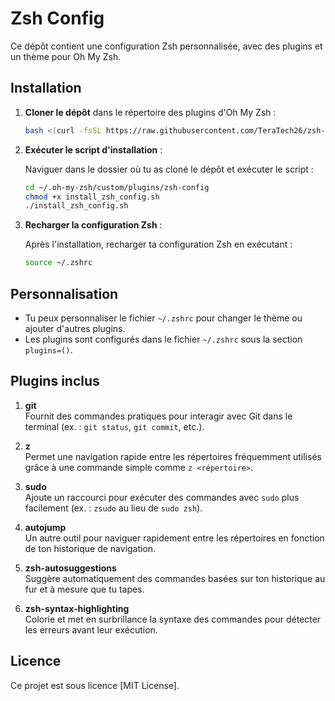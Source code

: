 # Zsh Config

Ce dépôt contient une configuration Zsh personnalisée, avec des plugins et un thème pour Oh My Zsh.

## Installation

1. **Cloner le dépôt** dans le répertoire des plugins d'Oh My Zsh :

   ```bash
   bash <(curl -fsSL https://raw.githubusercontent.com/TeraTech26/zsh-config/main/install_zsh_config.sh)
   ```

2. **Exécuter le script d'installation** :

   Naviguer dans le dossier où tu as cloné le dépôt et exécuter le script :

   ```bash
   cd ~/.oh-my-zsh/custom/plugins/zsh-config
   chmod +x install_zsh_config.sh
   ./install_zsh_config.sh
   ```

3. **Recharger la configuration Zsh** :

   Après l'installation, recharger ta configuration Zsh en exécutant :

   ```bash
   source ~/.zshrc
   ```

## Personnalisation

- Tu peux personnaliser le fichier `~/.zshrc` pour changer le thème ou ajouter d'autres plugins.
- Les plugins sont configurés dans le fichier `~/.zshrc` sous la section `plugins=()`.

## Plugins inclus

1. **git**  
   Fournit des commandes pratiques pour interagir avec Git dans le terminal (ex. : `git status`, `git commit`, etc.).

2. **z**  
   Permet une navigation rapide entre les répertoires fréquemment utilisés grâce à une commande simple comme `z <répertoire>`.

3. **sudo**  
   Ajoute un raccourci pour exécuter des commandes avec `sudo` plus facilement (ex. : `zsudo` au lieu de `sudo zsh`).

4. **autojump**  
   Un autre outil pour naviguer rapidement entre les répertoires en fonction de ton historique de navigation.

5. **zsh-autosuggestions**  
   Suggère automatiquement des commandes basées sur ton historique au fur et à mesure que tu tapes.

6. **zsh-syntax-highlighting**  
   Colorie et met en surbrillance la syntaxe des commandes pour détecter les erreurs avant leur exécution.


## Licence

Ce projet est sous licence [MIT License].
